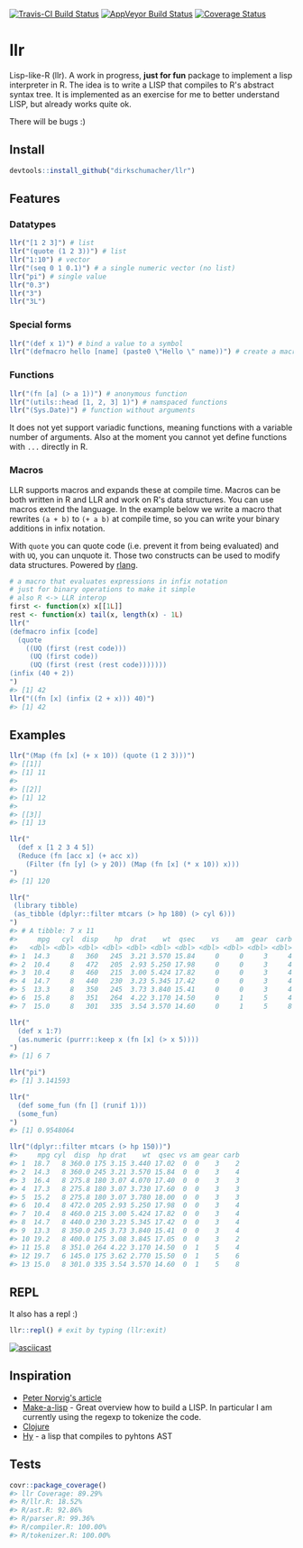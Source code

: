 [![Travis-CI Build Status](https://travis-ci.org/dirkschumacher/llr.svg?branch=master)](https://travis-ci.org/dirkschumacher/llr) [![AppVeyor Build Status](https://ci.appveyor.com/api/projects/status/github/dirkschumacher/llr?branch=master&svg=true)](https://ci.appveyor.com/project/dirkschumacher/llr) [![Coverage Status](https://img.shields.io/codecov/c/github/dirkschumacher/llr/master.svg)](https://codecov.io/github/dirkschumacher/llr?branch=master)

llr
===

Lisp-like-R (llr). A work in progress, **just for fun** package to implement a lisp interpreter in R. The idea is to write a LISP that compiles to R's abstract syntax tree. It is implemented as an exercise for me to better understand LISP, but already works quite ok.

There will be bugs :)

Install
-------

``` r
devtools::install_github("dirkschumacher/llr")
```

Features
--------

### Datatypes

``` r
llr("[1 2 3]") # list
llr("(quote (1 2 3))") # list
llr("1:10") # vector
llr("(seq 0 1 0.1)") # a single numeric vector (no list)
llr("pi") # single value
llr("0.3")
llr("3")
llr("3L")
```

### Special forms

``` r
llr("(def x 1)") # bind a value to a symbol
llr("(defmacro hello [name] (paste0 \"Hello \" name))") # create a macro
```

### Functions

``` r
llr("(fn [a] (> a 1))") # anonymous function
llr("(utils::head [1, 2, 3] 1)") # namspaced functions
llr("(Sys.Date)") # function without arguments
```

It does not yet support variadic functions, meaning functions with a variable number of arguments. Also at the moment you cannot yet define functions with `...` directly in R.

### Macros

LLR supports macros and expands these at compile time. Macros can be both written in R and LLR and work on R's data structures. You can use macros extend the language. In the example below we write a macro that rewrites `(a + b)` to `(+ a b)` at compile time, so you can write your binary additions in infix notation.

With `quote` you can quote code (i.e. prevent it from being evaluated) and with `UQ`, you can unquote it. Those two constructs can be used to modify data structures. Powered by [rlang](https://github.com/tidyverse/rlang).

``` r
# a macro that evaluates expressions in infix notation
# just for binary operations to make it simple
# also R <-> LLR interop
first <- function(x) x[[1L]]
rest <- function(x) tail(x, length(x) - 1L)
llr("
(defmacro infix [code]
  (quote
    ((UQ (first (rest code)))
     (UQ (first code))
     (UQ (first (rest (rest code)))))))    
(infix (40 + 2))
")
#> [1] 42
llr("((fn [x] (infix (2 + x))) 40)")
#> [1] 42
```

Examples
--------

``` r
llr("(Map (fn [x] (+ x 10)) (quote (1 2 3)))")
#> [[1]]
#> [1] 11
#> 
#> [[2]]
#> [1] 12
#> 
#> [[3]]
#> [1] 13
```

``` r
llr("
  (def x [1 2 3 4 5])
  (Reduce (fn [acc x] (+ acc x)) 
    (Filter (fn [y] (> y 20)) (Map (fn [x] (* x 10)) x)))
")
#> [1] 120
```

``` r
llr("
 (library tibble)
 (as_tibble (dplyr::filter mtcars (> hp 180) (> cyl 6)))
")
#> # A tibble: 7 x 11
#>     mpg   cyl  disp    hp  drat    wt  qsec    vs    am  gear  carb
#>   <dbl> <dbl> <dbl> <dbl> <dbl> <dbl> <dbl> <dbl> <dbl> <dbl> <dbl>
#> 1  14.3     8   360   245  3.21 3.570 15.84     0     0     3     4
#> 2  10.4     8   472   205  2.93 5.250 17.98     0     0     3     4
#> 3  10.4     8   460   215  3.00 5.424 17.82     0     0     3     4
#> 4  14.7     8   440   230  3.23 5.345 17.42     0     0     3     4
#> 5  13.3     8   350   245  3.73 3.840 15.41     0     0     3     4
#> 6  15.8     8   351   264  4.22 3.170 14.50     0     1     5     4
#> 7  15.0     8   301   335  3.54 3.570 14.60     0     1     5     8
```

``` r
llr("
  (def x 1:7)
  (as.numeric (purrr::keep x (fn [x] (> x 5))))
")
#> [1] 6 7
```

``` r
llr("pi")
#> [1] 3.141593
```

``` r
llr("
  (def some_fun (fn [] (runif 1)))
  (some_fun)
")
#> [1] 0.9548064
```

``` r
llr("(dplyr::filter mtcars (> hp 150))")
#>     mpg cyl  disp  hp drat    wt  qsec vs am gear carb
#> 1  18.7   8 360.0 175 3.15 3.440 17.02  0  0    3    2
#> 2  14.3   8 360.0 245 3.21 3.570 15.84  0  0    3    4
#> 3  16.4   8 275.8 180 3.07 4.070 17.40  0  0    3    3
#> 4  17.3   8 275.8 180 3.07 3.730 17.60  0  0    3    3
#> 5  15.2   8 275.8 180 3.07 3.780 18.00  0  0    3    3
#> 6  10.4   8 472.0 205 2.93 5.250 17.98  0  0    3    4
#> 7  10.4   8 460.0 215 3.00 5.424 17.82  0  0    3    4
#> 8  14.7   8 440.0 230 3.23 5.345 17.42  0  0    3    4
#> 9  13.3   8 350.0 245 3.73 3.840 15.41  0  0    3    4
#> 10 19.2   8 400.0 175 3.08 3.845 17.05  0  0    3    2
#> 11 15.8   8 351.0 264 4.22 3.170 14.50  0  1    5    4
#> 12 19.7   6 145.0 175 3.62 2.770 15.50  0  1    5    6
#> 13 15.0   8 301.0 335 3.54 3.570 14.60  0  1    5    8
```

REPL
----

It also has a repl :)

``` r
llr::repl() # exit by typing (llr:exit)
```

[![asciicast](https://asciinema.org/a/129308.png)](https://asciinema.org/a/129308)

Inspiration
-----------

-   [Peter Norvig's article](http://norvig.com/lispy.html)
-   [Make-a-lisp](https://github.com/kanaka/mal) - Great overview how to build a LISP. In particular I am currently using the regexp to tokenize the code.
-   [Clojure](https://clojure.org/)
-   [Hy](https://github.com/hylang/hy) - a lisp that compiles to pyhtons AST

Tests
-----

``` r
covr::package_coverage()
#> llr Coverage: 89.29%
#> R/llr.R: 18.52%
#> R/ast.R: 92.86%
#> R/parser.R: 99.36%
#> R/compiler.R: 100.00%
#> R/tokenizer.R: 100.00%
```
